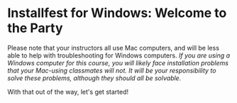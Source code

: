 # Installfest for Windows: Welcome to the Party

Please note that your instructors all use Mac computers, and will be less able to help with troubleshooting for Windows computers. *If you are using a Windows computer for this course, you will likely face installation problems that your Mac-using classmates will not. It will be your responsibility to solve these problems, although they should all be solvable.*

With that out of the way, let's get started!
